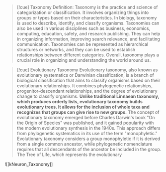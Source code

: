 >[!cue] Taxonomy Definition:
>Taxonomy is the practice and science of categorization or classification. It involves organizing things into groups or types based on their characteristics. In biology, taxonomy is used to describe, identify, and classify organisms. Taxonomies can also be used in various disciplines such as business, economics, computing, education, safety, and research publishing. They can help in organizing information, improving search relevance, and facilitating communication. Taxonomies can be represented as hierarchical structures or networks, and they can be used to establish relationships between different categories. Overall, taxonomy plays a crucial role in organizing and understanding the world around us.

>[!cue] Evolutionary Taxonomy
>Evolutionary taxonomy, also known as evolutionary systematics or Darwinian classification, is a branch of biological classification that aims to classify organisms based on their evolutionary relationships. It combines phylogenetic relationships, progenitor-descendant relationships, and the degree of evolutionary change to classify organisms. **Unlike traditional Linnaean taxonomy, which produces orderly lists, evolutionary taxonomy builds evolutionary trees. It allows for the inclusion of whole taxa and recognizes that groups can give rise to new groups.** The concept of evolutionary taxonomy emerged before Charles Darwin's book "On the Origin of Species" was published, and it gained popularity with the modern evolutionary synthesis in the 1940s. This approach differs from phylogenetic systematics in its use of the term "monophyletic." Evolutionary taxonomy considers a group monophyletic if it is derived from a single common ancestor, while phylogenetic nomenclature requires that all descendants of the ancestor be included in the group. The Tree of Life, which represents the evolutionary

![[kNeuron_Taxonomy]]